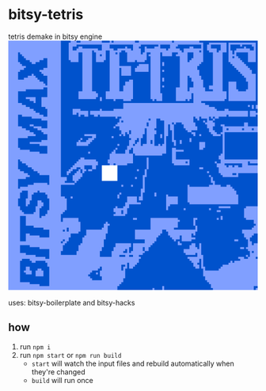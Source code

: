 # bitsy-tetris

tetris demake in bitsy engine
![title](title.png)

uses: bitsy-boilerplate and bitsy-hacks

## how

1. run `npm i`
2. run `npm start` or `npm run build`
   - `start` will watch the input files and rebuild automatically when they're changed
   - `build` will run once
